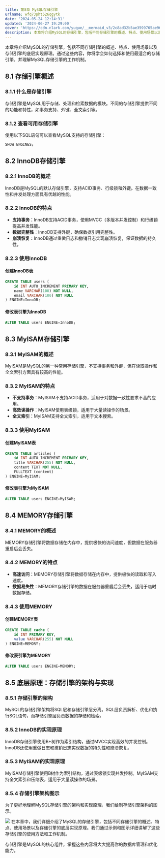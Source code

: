 ```yaml
---
title: 第8章 MySQL存储引擎
urlname: wfq73pht526qgytk
date: '2024-05-24 12:14:31'
updated: '2024-06-27 19:29:00'
cover: 'https://cdn.nlark.com/yuque/__mermaid_v3/2c8ad32b5ae3599765ae964abd3259a4.svg'
description: 本章将介绍MySQL的存储引擎，包括不同存储引擎的概述、特点、使用场景以及存储引擎的底层实现原理。通过这些内容，你将学会如何选择和使用最适合的存储引擎，并理解MySQL存储引擎的工作机制。8.1 存储引擎概述8.1.1 什么是存储引擎存储引擎是MySQL用于存储、处理和检索数据的模块。不同的存...
---
```

本章将介绍MySQL的存储引擎，包括不同存储引擎的概述、特点、使用场景以及存储引擎的底层实现原理。通过这些内容，你将学会如何选择和使用最适合的存储引擎，并理解MySQL存储引擎的工作机制。

## 8.1 存储引擎概述

### 8.1.1 什么是存储引擎

存储引擎是MySQL用于存储、处理和检索数据的模块。不同的存储引擎提供不同的功能和特性，如事务支持、外键、全文索引等。

### 8.1.2 查看可用存储引擎

使用以下SQL语句可以查看MySQL支持的存储引擎：

```sql
SHOW ENGINES;
```

## 8.2 InnoDB存储引擎

### 8.2.1 InnoDB的概述

InnoDB是MySQL的默认存储引擎，支持ACID事务、行级锁和外键。在数据一致性和并发处理方面具有优越的性能。

### 8.2.2 InnoDB的特点

- **支持事务**：InnoDB支持ACID事务，使用MVCC（多版本并发控制）和行级锁提高并发性能。
- **数据完整性**：InnoDB支持外键，确保数据引用完整性。
- **崩溃恢复**：InnoDB通过重做日志和撤销日志实现崩溃恢复，保证数据的持久性。

### 8.2.3 使用InnoDB

#### 创建InnoDB表

```sql
CREATE TABLE users (
    id INT AUTO_INCREMENT PRIMARY KEY,
    name VARCHAR(100) NOT NULL,
    email VARCHAR(100) NOT NULL
) ENGINE=InnoDB;
```

#### 修改表引擎为InnoDB

```sql
ALTER TABLE users ENGINE=InnoDB;
```

## 8.3 MyISAM存储引擎

### 8.3.1 MyISAM的概述

MyISAM是MySQL的另一种常用存储引擎，不支持事务和外键，但在读取操作和全文索引方面具有较高的性能。

### 8.3.2 MyISAM的特点

- **不支持事务**：MyISAM不支持ACID事务，适用于对数据一致性要求不高的应用。
- **高效读操作**：MyISAM使用表级锁，适用于大量读操作的场景。
- **全文索引**：MyISAM支持全文索引，适用于文本搜索。

### 8.3.3 使用MyISAM

#### 创建MyISAM表

```sql
CREATE TABLE articles (
    id INT AUTO_INCREMENT PRIMARY KEY,
    title VARCHAR(255) NOT NULL,
    content TEXT NOT NULL,
    FULLTEXT (content)
) ENGINE=MyISAM;
```

#### 修改表引擎为MyISAM

```sql
ALTER TABLE users ENGINE=MyISAM;
```

## 8.4 MEMORY存储引擎

### 8.4.1 MEMORY的概述

MEMORY存储引擎将数据存储在内存中，提供极快的访问速度，但数据在服务器重启后会丢失。

### 8.4.2 MEMORY的特点

- **高速访问**：MEMORY存储引擎将数据存储在内存中，提供极快的读取和写入速度。
- **数据易失性**：MEMORY存储引擎的数据在服务器重启后会丢失，适用于临时数据存储。

### 8.4.3 使用MEMORY

#### 创建MEMORY表

```sql
CREATE TABLE cache (
    id INT PRIMARY KEY,
    value VARCHAR(255) NOT NULL
) ENGINE=MEMORY;
```

#### 修改表引擎为MEMORY

```sql
ALTER TABLE users ENGINE=MEMORY;
```

## 8.5 底层原理：存储引擎的架构与实现

### 8.5.1 存储引擎的架构

MySQL的存储引擎架构将SQL层和存储引擎层分离。SQL层负责解析、优化和执行SQL语句，而存储引擎层负责数据的存储和检索。

### 8.5.2 InnoDB的实现原理

InnoDB存储引擎使用B+树作为索引结构，通过MVCC实现高效的并发控制。InnoDB还使用重做日志和撤销日志实现数据的持久性和崩溃恢复。

### 8.5.3 MyISAM的实现原理

MyISAM存储引擎使用B树作为索引结构，通过表级锁实现并发控制。MyISAM支持全文索引和压缩表，适用于大量读操作的场景。

### 8.5.4 存储引擎架构图示

为了更好地理解MySQL存储引擎的架构和实现原理，我们绘制存储引擎架构的图示。

![](https://oss1.aistar.cool/elog-offer-now/e765f151b7d21c707d884176ecfda87a.svg)
在本章中，我们详细介绍了MySQL的存储引擎，包括不同存储引擎的概述、特点、使用场景以及存储引擎的底层实现原理。我们通过示例和图示详细讲解了这些存储引擎的使用方法和工作机制。

存储引擎是MySQL的核心组件，掌握这些内容将大大提高你的数据库管理和优化能力。

